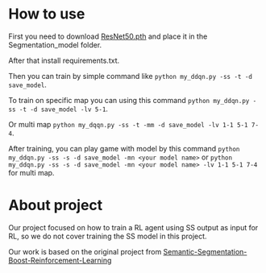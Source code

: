 # **How to use**
First you need to download [ResNet50.pth](https://drive.google.com/file/d/1JRdPggs5jTWAXKRXk6hVxzmP-KnOr8Hw/view) and place it in the Segmentation_model folder.

After that install requirements.txt.

Then you can train by simple command like
```python my_ddqn.py -ss -t -d save_model```.

To train on specific map you can using this command
```python my_ddqn.py -ss -t -d save_model -lv 5-1```.

Or multi map
```python my_dqqn.py -ss -t -mm -d save_model -lv 1-1 5-1 7-4```.

After training, you can play game with model by this command
```python my_ddqn.py -ss -s -d save_model -mn <your model name>```
or ```python my_ddqn.py -ss -s -d save_model -mn <your model name> -lv 1-1 5-1 7-4``` for multi map.

# **About project**
Our project focused on how to train a RL agent using SS output as input for RL, so we do not cover training the SS model in this project. 

Our work is based on the original project from [Semantic-Segmentation-Boost-Reinforcement-Learning](https://github.com/vpulab/Semantic-Segmentation-Boost-Reinforcement-Learning/tree/69eace77a3437f98b1b437074adee5a578803581/RL)
